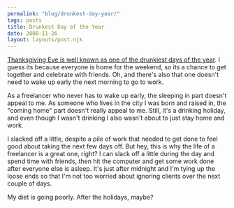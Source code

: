 ```yaml
---
permalink: "blog/drunkest-day-year/"
tags: posts
title: Drunkest Day of the Year
date: 2008-11-26
layout: layouts/post.njk
---
```


[Thanksgiving Eve is well known as one of the drunkiest days of the year][1]. I guess its because everyone is home for the weekend, so its a chance to get together and celebrate with friends. Oh, and there's also that one doesn't need to wake up early the next morning to go to work.

As a freelancer who never has to wake up early, the sleeping in part doesn't appeal to me. As someone who lives in the city I was born and raised in, the "coming home" part doesn't really appeal to me. Still, it's a drinking holiday, and even though I wasn't drinking I also wasn't about to just stay home and work.

I slacked off a little, despite a pile of work that needed to get done to feel good about taking the next few days off. But hey, this is why the life of a freelancer is a great one, right? I can slack off a little during the day and spend time with friends, then hit the computer and get some work done after everyone else is asleep. It's just after midnight and I'm tying up the loose ends so that I'm not too worried about ignoring clients over the next couple of days.

My diet is going poorly. After the holidays, maybe?

 [1]: http://ask.metafilter.com/76796/Why-is-Thanksgiving-Eve-a-big-bar-night